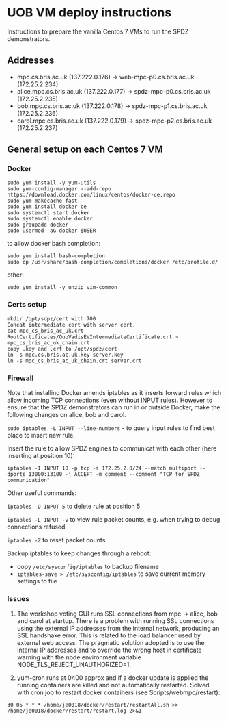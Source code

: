 # UOB VM deploy instructions
Instructions to prepare the vanilla Centos 7 VMs to run the SPDZ demonstrators.

## Addresses

- mpc.cs.bris.ac.uk (137.222.0.176) -> web-mpc-p0.cs.bris.ac.uk (172.25.2.234)
- alice.mpc.cs.bris.ac.uk (137.222.0.177) -> spdz-mpc-p0.cs.bris.ac.uk (172.25.2.235)
- bob.mpc.cs.bris.ac.uk (137.222.0.178) -> spdz-mpc-p1.cs.bris.ac.uk (172.25.2.236)
- carol.mpc.cs.bris.ac.uk (137.222.0.179) -> spdz-mpc-p2.cs.bris.ac.uk (172.25.2.237)


## General setup on each Centos 7 VM
###	Docker 
    sudo yum install -y yum-utils
    sudo yum-config-manager --add-repo https://download.docker.com/linux/centos/docker-ce.repo
    sudo yum makecache fast
    sudo yum install docker-ce
    sudo systemctl start docker
    sudo systemctl enable docker
    sudo groupadd docker
    sudo usermod -aG docker $USER
    
to allow docker bash completion:

    sudo yum install bash-completion
    sudo cp /usr/share/bash-completion/completions/docker /etc/profile.d/ 

other:

    sudo yum install -y unzip vim-common

### Certs setup

    mkdir /opt/sdpz/cert with 700
    Concat intermediate cert with server cert.
    cat mpc_cs_bris_ac_uk.crt RootCertificates/QuoVadisEVIntermediateCertificate.crt > mpc_cs_bris_ac_uk_chain.crt
    copy .key and .crt to /opt/spdz/cert
    ln -s mpc.cs.bris.ac.uk.key server.key
    ln -s mpc_cs_bris_ac_uk_chain.crt server.crt
	
### Firewall

Note that installing Docker amends iptables as it inserts forward rules which allow incoming TCP connections (even without INPUT rules). However to ensure that the SPDZ demonstrators can run in or outside Docker, make the following changes on alice, bob and carol.

```sudo iptables -L INPUT --line-numbers``` - to query input rules to find best place to insert new rule. 

Insert the rule to allow SPDZ engines to communicat with each other (here inserting at position 10):

    iptables -I INPUT 10 -p tcp -s 172.25.2.0/24 --match multiport --dports 13000:13100 -j ACCEPT -m comment --comment "TCP for SPDZ communication"

Other useful commands:

```iptables -D INPUT 5``` to delete rule at position 5

```iptables -L INPUT -v``` to view rule packet counts, e.g. when trying to debug connections refused

```iptables -Z``` to reset packet counts
	
Backup iptables to keep changes through a reboot:
- copy ```/etc/sysconfig/iptables``` to backup filename
- ```iptables-save > /etc/sysconfig/iptables``` to save current memory settings to file

### Issues

1. The workshop voting GUI runs SSL connections from mpc -> alice, bob and carol at startup. There is a problem with running SSL connections using the external IP addresses from the internal network, producing an SSL handshake error. This is related to the load balancer used by external web access. The pragmatic solution adopted is to use the internal IP addresses and to override the wrong host in certificate
warning with the node environment variable  NODE_TLS_REJECT_UNAUTHORIZED=1.

2. yum-cron runs at 0400 approx and if a docker update is applied the running containers are killed and not automatically restarted. Solved with cron job to restart docker containers (see Scripts/webmpc/restart):

```30 05 * * * /home/je0018/docker/restart/restartAll.sh >> /home/je0018/docker/restart/restart.log 2>&1 ```



